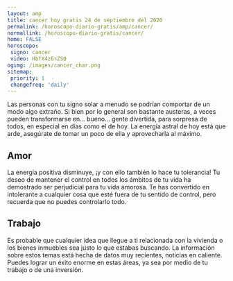 ```yaml
---
layout: amp
title: cancer hoy gratis 24 de septiembre del 2020 
permalink: /horoscopo-diario-gratis/amp/cancer/
normallink: /horoscopo-diario-gratis/cancer/
home: FALSE
horoscopo:
 signo: cancer
 video: HbfX4z6rZSQ
ogimg: /images/cancer_char.png
sitemap:
 priority: 1
 changefreq: 'daily'
---
```



Las personas con tu signo solar a menudo se podrían comportar de un modo algo extraño. Si bien por lo general son bastante austeras, a veces pueden transformarse en... bueno... gente divertida, para sorpresa de todos, en especial en días como el de hoy. La energía astral de hoy está que arde, asegúrate de tomar un poco de ella y aprovecharla al máximo.

## Amor

La energía positiva disminuye, ¡y con ello también lo hace tu tolerancia! Tu deseo de mantener el control en todos los ámbitos de tu vida ha demostrado ser perjudicial para tu vida amorosa. Te has convertido en intolerante a cualquier cosa que esté fuera de tu sentido de control, pero recuerda que no puedes controlarlo todo.

## Trabajo

Es probable que cualquier idea que llegue a ti relacionada con la vivienda o los bienes inmuebles sea justo lo que estabas buscando. La información sobre estos temas está hecha de datos muy recientes, noticias en caliente. Puedes lograr un éxito enorme en estas áreas, ya sea por medio de tu trabajo o de una inversión.